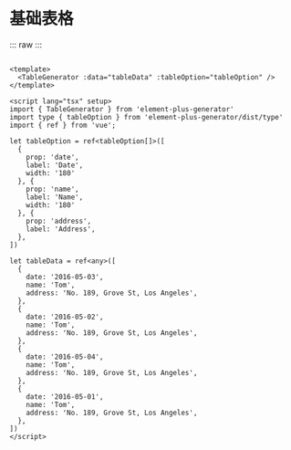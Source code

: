 <script setup>
import TypicalTable from './../components/table/TypicalTable.vue'
</script>

# 基础表格

<div class="code">

::: raw
<TypicalTable/>
:::

```vue

<template>
  <TableGenerator :data="tableData" :tableOption="tableOption" />
</template>

<script lang="tsx" setup>
import { TableGenerator } from 'element-plus-generator'
import type { tableOption } from 'element-plus-generator/dist/type'
import { ref } from 'vue';

let tableOption = ref<tableOption[]>([
  {
    prop: 'date',
    label: 'Date',
    width: '180'
  }, {
    prop: 'name',
    label: 'Name',
    width: '180'
  }, {
    prop: 'address',
    label: 'Address',
  },
])

let tableData = ref<any>([
  {
    date: '2016-05-03',
    name: 'Tom',
    address: 'No. 189, Grove St, Los Angeles',
  },
  {
    date: '2016-05-02',
    name: 'Tom',
    address: 'No. 189, Grove St, Los Angeles',
  },
  {
    date: '2016-05-04',
    name: 'Tom',
    address: 'No. 189, Grove St, Los Angeles',
  },
  {
    date: '2016-05-01',
    name: 'Tom',
    address: 'No. 189, Grove St, Los Angeles',
  },
])
</script>

```

</div>